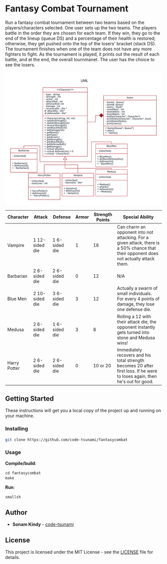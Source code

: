# Fantasy Combat Tournament

Run a fantasy combat tournament between two teams based on the players/characters selected. One user sets up the two teams. The players battle in the order they are chosen for each team. If they win, they go to the end of the lineup (queue DS) and a percentage of their health is restored; otherwise, they get pushed onto the top of the losers' bracket (stack DS). The tournament finishes when one of the team does not have any more fighters to fight. As the tournament is played, it prints out the result of each battle, and at the end, the overall tournmanet. The user has the choice to see the losers. 

![](UML.png?)

| Character		| Attack		| Defense		| Armor			| Strength Points 	| Special Ability 	|
| ------------- | ------------- | ------------- | ------------- | ----------------- | ----------------- |
| Vampire		| 1 12-sided die| 1 6-sided die | 1				| 18				| Can charm an opponent into not attacking. For a given attack, there is a 50% chance that their opponent does not actually attack them. |
| Barbarian		| 2 6-sided die	| 2 6-sided die | 0				| 12				| N/A  				|
| Blue Men		| 2 10-sided die| 3 6-sided die | 3				| 12				| Actually a swarm of small individuals. For every 4 points of damage, they lose one defense die. |
| Medusa		| 2 6-sided die | 1 6-sided die | 3				| 8					| Rolling a 12 with their attack die, the opponent instantly gets turned into stone and Medusa wins!  |
| Harry Potter	| 2 6-sided die | 2 6-sided die | 0				| 10 or 20			| Immediately recovers and his total strength becomes 20 after first loss. If he were to loses again, then he's out for good.  |

## Getting Started

These instructions will get you a local copy of the project up and running on your machine.

### Installing
```sh
git clone https://github.com/code-tsunami/fantasycombat
```

### Usage

**Compile/build**:
```
cd fantasycombat
make
```

**Run**:
```sh
smallsh
```

## Author

* **Sonam Kindy** - [code-tsunami](https://github.com/code-tsunami)

## License

This project is licensed under the MIT License - see the [LICENSE](LICENSE) file for details.
